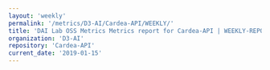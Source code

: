 ```yaml
---
layout: 'weekly'
permalink: '/metrics/D3-AI/Cardea-API/WEEKLY/'
title: 'DAI Lab OSS Metrics Metrics report for Cardea-API | WEEKLY-REPORT-2019-01-15'
organization: 'D3-AI'
repository: 'Cardea-API'
current_date: '2019-01-15'
---
```

